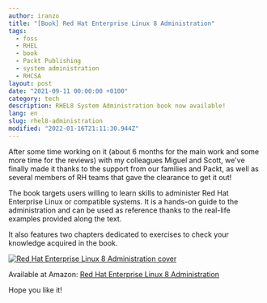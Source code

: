 ```yaml
---
author: iranzo
title: "[Book] Red Hat Enterprise Linux 8 Administration"
tags:
  - foss
  - RHEL
  - book
  - Packt Publishing
  - system administration
  - RHCSA
layout: post
date: "2021-09-11 00:00:00 +0100"
category: tech
description: RHEL8 System Administration book now available!
lang: en
slug: rhel8-administration
modified: "2022-01-16T21:11:30.944Z"
---
```


After some time working on it (about 6 months for the main work and some more time for the reviews) with my colleagues Miguel and Scott, we've finally made it thanks to the support from our families and Packt, as well as several members of RH teams that gave the clearance to get it out!

The book targets users willing to learn skills to administer Red Hat Enterprise Linux or compatible systems. It is a hands-on guide to the administration and can be used as reference thanks to the real-life examples provided along the text.

It also features two chapters dedicated to exercises to check your knowledge acquired in the book.

[![Red Hat Enterprise Linux 8 Administration cover]({static}imagen/rhel8-cover.png)](https://s.iranzo.io/rhel8)

Available at Amazon: [Red Hat Enterprise Linux 8 Administration](https://s.iranzo.io/rhel8)

Hope you like it!
